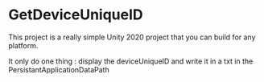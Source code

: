 # GetDeviceUniqueID

This project is a really simple Unity 2020 project that you can build for any platform.

It only do one thing : display the deviceUniqueID and write it in a txt in the PersistantApplicationDataPath
